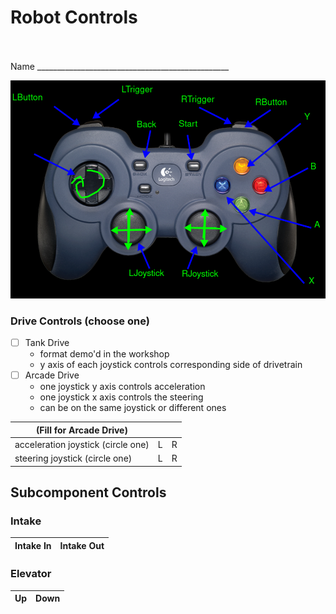 # Robot Controls
<br><br>
Name ________________________________________________

![](controller.png)

### Drive Controls (choose one)
- [ ] Tank Drive
  - format demo'd in the workshop
  - y axis of each joystick controls corresponding side of drivetrain
- [ ] Arcade Drive
    - one joystick y axis controls acceleration
    - one joystick x axis controls the steering
    - can be on the same joystick or different ones
    
(Fill for Arcade Drive) | <br> | <br>
--|--|--
acceleration joystick (circle one) | L | R 
steering joystick (circle one) | L | R 

## Subcomponent Controls
### Intake
Intake In | Intake Out
-|-
### Elevator
Up |Down
-|-

